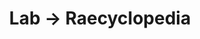 ---
tags: raecyclopedia
layout: raecyclopedia.njk
title: Lab → Raecyclopedia
pagename: Beauty and fashion
intro: A catalog of everything I've looked up about beauty and fashion this year.
entries:
  - date: 2021-01-26
    question: "What is <i>menocore?</i>"
    answer: "A fashion style similar to normcore but specific to menopause-aged women, characterized by flowy linen, floppy hats, market totes, etc."
    image: https://cdn.vox-cdn.com/thumbor/en47rpUhffR81HcmS2k5twasYDo=/0x0:5616x3744/2320x1305/filters:focal(2254x1445:3152x2343):format(webp)/cdn.vox-cdn.com/uploads/chorus_image/image/57083417/GettyImages_557921567.0.jpg
    imagecaption: Racked
    sources:
      - https://www.racked.com/2017/10/18/16453412/menocore-wealth-age-eileen-fisher
      - https://www.thecut.com/2018/06/the-rise-of-plus-size-minimalism.html
    tag: beautyfashion
  - date: 2021-01-26
    question: How long should you wait to let skin care products absorb into your skin?
    answer: It's not necessary to wait between skin care steps, but you <i>should</i> wait before applying makeup to prevent pilling.
    tag: beautyfashion
    sources:
      - https://www.allure.com/story/how-long-time-between-skin-care-products
      - https://theklog.co/why-do-products-pill/
      - https://www.huffpost.com/entry/makeup-pilling_l_5cf1443be4b0e346ce7d39fd
  - date: 2021-01-26
    question: Should you exfoliate the skin around your eyes?
    answer: Yes, with a gentle eye treatment containing a chemical exfoliant such as retinol or glycolic acid. You can seal that with an eye cream as part of an evening skin care routine.
    sources:
      - https://www.allure.com/story/exfoliate-eyes
      - https://www.byrdie.com/major-exfoliation-mistakes
  - date: 2021-01-26
    question: "What is <i>kinderwhore?</i>"
    answer: The 1990s fashion style popularized by Courtney Love and other punk and grunge musicians consisting of a mix of babydoll dresses and feminine apparel with distressed, punk sensibilities.
    image: https://24.media.tumblr.com/tumblr_l8oqww1Gp21qano29o1_500.jpg
    imagecaption: Blog is the New Black
    sources:
      - https://fashiontheory.umwblogs.org/2011/02/23/women-on-the-verge-an-introduction-to-punk-kinderwhore-and-heroin-chic/
      - https://i-d.vice.com/en_us/article/vbep4a/my-kinderwhore-education
      - https://fivefashionsamples-wordpress-com.cdn.ampproject.org/c/s/fivefashionsamples.wordpress.com/2015/10/29/an-introduction-to-the-sub-culture-kinderwhore/amp/
  - date: 2021-01-28
    question: What are palazzo pants?
    answer: Palazzo pants are very flared, wide-leg pants made of a lightweight fabric.
    image: https://3.bp.blogspot.com/-sAz6sJdW3yY/T1vDTyrZmUI/AAAAAAAABws/0K1fr_fhNbs/s1600/palazzo-pants-for-women.jpg
    imagecaption: Maria Speaks Prada
    sources:
      - https://mariaspeaksprada.blogspot.com/2012/03/palazzo-pants-are-huge-for-springsummer.html
      - https://en.m.wikipedia.org/wiki/Palazzo_pants
  - date: 2021-01-31
    question: Does Tarte still make illuminating foundation drops?
    answer: No
    sources:
      - https://tartecosmetics.com/
---